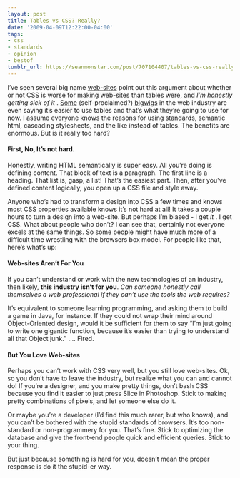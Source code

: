 ```yaml
---
layout: post
title: Tables vs CSS? Really?
date: '2009-04-09T12:22:00-04:00'
tags:
- css
- standards
- opinion
- bestof
tumblr_url: https://seanmonstar.com/post/707104407/tables-vs-css-really
---
```

I’ve seen several big name [web-sites](http://www.smashingmagazine.com/2009/04/08/from-table-hell-to-div-hell/) point out this argument about whether or not CSS is worse for making web-sites than tables were, and _I’m honestly getting sick of it_ . [Some](http://fredbrunel.com/journal/2006/08/tables-are-not-evil/) (self-proclaimed?) [bigwigs](http://iamelgringo.blogspot.com/2009/02/tables-vs-css-css-trolls-begone.html) in the web industry are even saying it’s easier to use tables and that’s what they’re going to use for now. I assume everyone knows the reasons for using standards, semantic html, cascading stylesheets, and the like instead of tables. The benefits are enormous. But is it really too hard?

#### First, No, It’s not hard.

Honestly, writing HTML semantically is super easy. All you’re doing is defining content. That block of text is a paragraph. The first line is a heading. That list is, gasp, a list! That’s the easiest part. Then, after you’ve defined content logically, you open up a CSS file and style away.

Anyone who’s had to transform a design into CSS a few times and knows most CSS properties available knows it’s not hard at all! It takes a couple hours to turn a design into a web-site. But perhaps I’m biased - I get _it_ . I get CSS. What about people who don’t? I can see that, certainly not everyone excels at the same things. So some people might have much more of a difficult time wrestling with the browsers box model. For people like that, here’s what’s up:

#### Web-sites Aren’t For You

If you can’t understand or work with the new technologies of an industry, then likely, **this industry isn’t for you**. _Can someone honestly call themselves a web professional if they can’t use the tools the web requires?_

It’s equivalent to someone learning programming, and asking them to build a game in Java, for instance. If they could not wrap their mind around Object-Oriented design, would it be sufficient for them to say “I’m just going to write one gigantic function, because it’s easier than trying to understand all that Object junk.” …. Fired.

#### But You Love Web-sites

Perhaps you can’t work with CSS very well, but you still love web-sites. Ok, so you don’t have to leave the industry, but realize what you can and cannot do! If you’re a designer, and you make pretty things, don’t bash CSS because you find it easier to just press Slice in Photoshop. Stick to making pretty combinations of pixels, and let someone else do it.

Or maybe you’re a developer (I’d find this much rarer, but who knows), and you can’t be bothered with the stupid standards of browsers. It’s too non-standard or non-programmery for you. That’s fine. Stick to optimizing the database and give the front-end people quick and efficient queries. Stick to your thing.

But just because something is hard for you, doesn’t mean the proper response is do it the stupid-er way.

